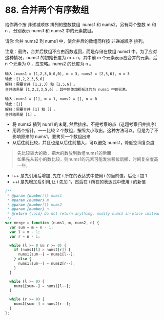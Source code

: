 # 88. 合并两个有序数组

给你两个按 非递减顺序 排列的整数数组  nums1 和 nums2，另有两个整数 m 和 n ，分别表示 nums1 和 nums2 中的元素数目。

请你 合并 nums2 到 nums1 中，使合并后的数组同样按 非递减顺序 排列。

注意：最终，合并后数组不应由函数返回，而是存储在数组 nums1 中。为了应对这种情况，nums1 的初始长度为 m + n，其中前 m 个元素表示应合并的元素，后 n 个元素为 0 ，应忽略。nums2 的长度为 n 。

```
输入：nums1 = [1,2,3,0,0,0], m = 3, nums2 = [2,5,6], n = 3
输出：[1,2,2,3,5,6]
解释：需要合并 [1,2,3] 和 [2,5,6] 。
合并结果是 [1,2,2,3,5,6] ，其中斜体加粗标注的为 nums1 中的元素。

输入：nums1 = [1], m = 1, nums2 = [], n = 0
输出：[1]
解释：需要合并 [1] 和 [] 。
合并结果是 [1] 。
```

- 将 nums2 插到 num1 的末尾, 然后排序。不是考察的点（这题考察归并排序）
- 用两个指针，一一比较 2 个数组，按照大小取出。这种方法可以，但是为了不影响原来的 nums1，要拷贝一个数组出来
- 从后往前比较，并且也是从后往前插入，可以避免 nums1，降低空间复杂度

>先比较较大的数，把大的数放到数组nums1的后面  
>如果先从较小的数比较，则nums1的元素可能发生移位后挪，时间复杂度高一些。

* i++ 是先引用后增加 ,先在 i 所在的表达式中使用 i 的当前值，后让 i 加 1
* ++i 是先增加后引用,让 i 先加 1，然后在 i 所在的表达式中使用 i 的新值

```js
/**
 * @param {number[]} nums1
 * @param {number} m
 * @param {number[]} nums2
 * @param {number} n
 * @return {void} Do not return anything, modify nums1 in-place instead.
 */
var merge = function (nums1, m, nums2, n) {
  var sum = m + n - 1;
  var l = m - 1;
  var r = n - 1;

  while (l >= 0 && r >= 0) {
    if (nums1[l] > nums2[r]) {
      nums1[sum--] = nums1[l--];
    } else {
      nums1[sum--] = nums2[r--];
    }
  }

  while (l >= 0) {
    nums1[sum--] = nums1[l--];
  }

  while (r >= 0) {
    nums1[sum--] = nums2[r--];
  }
};
```
